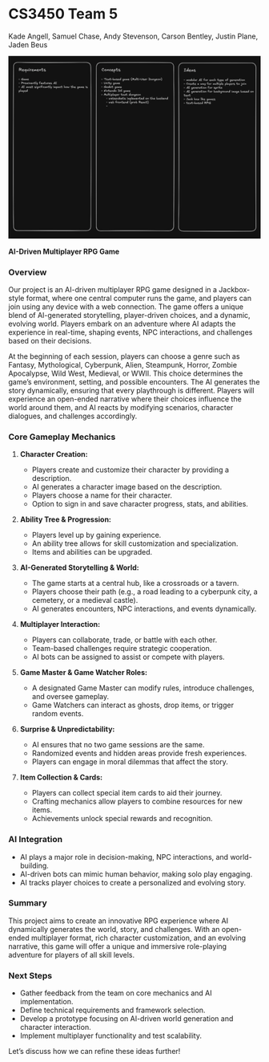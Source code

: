 # CS3450 Team 5
Kade Angell, Samuel Chase, Andy Stevenson, Carson Bentley, Justin Plane, Jaden Beus

![Planning Meeting 1 Notes](./doc/images/pm1_notes.png)




**AI-Driven Multiplayer RPG Game**

### Overview
Our project is an AI-driven multiplayer RPG game designed in a Jackbox-style format, where one central computer runs the game, and players can join using any device with a web connection. The game offers a unique blend of AI-generated storytelling, player-driven choices, and a dynamic, evolving world. Players embark on an adventure where AI adapts the experience in real-time, shaping events, NPC interactions, and challenges based on their decisions.

At the beginning of each session, players can choose a genre such as Fantasy, Mythological, Cyberpunk, Alien, Steampunk, Horror, Zombie Apocalypse, Wild West, Medieval, or WWII. This choice determines the game’s environment, setting, and possible encounters. The AI generates the story dynamically, ensuring that every playthrough is different. Players will experience an open-ended narrative where their choices influence the world around them, and AI reacts by modifying scenarios, character dialogues, and challenges accordingly.



### Core Gameplay Mechanics
1. **Character Creation:**
   - Players create and customize their character by providing a description.
   - AI generates a character image based on the description.
   - Players choose a name for their character.
   - Option to sign in and save character progress, stats, and abilities.
   
2. **Ability Tree & Progression:**
   - Players level up by gaining experience.
   - An ability tree allows for skill customization and specialization.
   - Items and abilities can be upgraded.

3. **AI-Generated Storytelling & World:**
   - The game starts at a central hub, like a crossroads or a tavern.
   - Players choose their path (e.g., a road leading to a cyberpunk city, a cemetery, or a medieval castle).
   - AI generates encounters, NPC interactions, and events dynamically.

4. **Multiplayer Interaction:**
   - Players can collaborate, trade, or battle with each other.
   - Team-based challenges require strategic cooperation.
   - AI bots can be assigned to assist or compete with players.

5. **Game Master & Game Watcher Roles:**
   - A designated Game Master can modify rules, introduce challenges, and oversee gameplay.
   - Game Watchers can interact as ghosts, drop items, or trigger random events.

6. **Surprise & Unpredictability:**
   - AI ensures that no two game sessions are the same.
   - Randomized events and hidden areas provide fresh experiences.
   - Players can engage in moral dilemmas that affect the story.

7. **Item Collection & Cards:**
   - Players can collect special item cards to aid their journey.
   - Crafting mechanics allow players to combine resources for new items.
   - Achievements unlock special rewards and recognition.

### AI Integration
- AI plays a major role in decision-making, NPC interactions, and world-building.
- AI-driven bots can mimic human behavior, making solo play engaging.
- AI tracks player choices to create a personalized and evolving story.

### Summary
This project aims to create an innovative RPG experience where AI dynamically generates the world, story, and challenges. With an open-ended multiplayer format, rich character customization, and an evolving narrative, this game will offer a unique and immersive role-playing adventure for players of all skill levels.

### Next Steps
- Gather feedback from the team on core mechanics and AI implementation.
- Define technical requirements and framework selection.
- Develop a prototype focusing on AI-driven world generation and character interaction.
- Implement multiplayer functionality and test scalability.

Let’s discuss how we can refine these ideas further!


